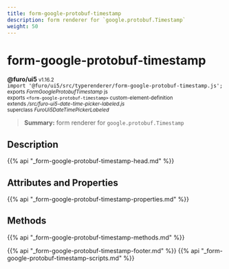 ```yaml
---
title: form-google-protobuf-timestamp
description: form renderer for `google.protobuf.Timestamp`
weight: 50
---
```


# form-google-protobuf-timestamp
**@furo/ui5** <small>v1.16.2</small>
<br>`import '@furo/ui5/src/typerenderer/form-google-protobuf-timestamp.js';`<small>
<br>exports *FormGoogleProtobufTimestamp* js
<br>exports `<form-google-protobuf-timestamp>` custom-element-definition
<br>extends */src/furo-ui5-date-time-picker-labeled.js*
<br>superclass *FuroUi5DateTimePickerLabeled*</small>

> **Summary:** form renderer for `google.protobuf.Timestamp`

## Description



{{% api "_form-google-protobuf-timestamp-head.md" %}}

## Attributes and Properties
{{% api "_form-google-protobuf-timestamp-properties.md" %}}



## Methods
{{% api "_form-google-protobuf-timestamp-methods.md" %}}





{{% api "_form-google-protobuf-timestamp-footer.md" %}}
{{% api "_form-google-protobuf-timestamp-scripts.md" %}}
